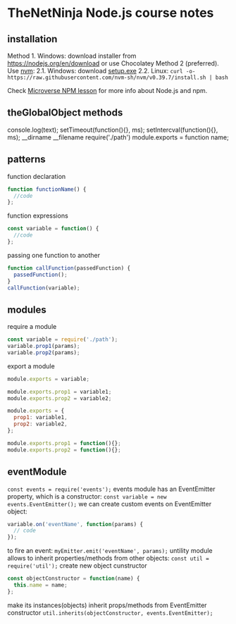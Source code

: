 # TheNetNinja Node.js course notes
## installation
  Method 1. Windows: download installer from https://nodejs.org/en/download or use Chocolatey
  Method 2 (preferred). Use [nvm](https://github.com/nvm-sh/nvm/blob/master/README.md):
    2.1. Windows: download [setup.exe](https://github.com/coreybutler/nvm-windows/releases)
    2.2. Linux: `curl -o- https://raw.githubusercontent.com/nvm-sh/nvm/v0.39.7/install.sh | bash` 

  Check [Microverse NPM lesson](https://github.com/microverseinc/curriculum-javascript/blob/main/books/lessons/js_packages_management.md) for more info about Node.js and npm.

## theGlobalObject methods
  console.log(text);
  setTimeout(function(){}, ms);
  setIntercval(function(){}, ms);
  __dirname
  __filename
  require('./path')
  module.exports = function name;

## patterns
  function declaration
  ```js
  function functionName() {
    //code
  };
  ```
  function expressions
  ```js
  const variable = function() {
    //code
  };
  ```
  passing one function to another
  ```js
  function callFunction(passedFunction) {
    passedFunction();
  }
  callFunction(variable);
  ```

## modules
  require a module
  ```js
  const variable = require('./path');
  variable.prop1(params);
  variable.prop2(params);
  ```
  export a module
  ```js
  module.exports = variable;

  module.exports.prop1 = variable1;
  module.exports.prop2 = variable2;

  module.exports = {
    prop1: variable1,
    prop2: variable2,
  };

  module.exports.prop1 = function(){};
  module.exports.prop2 = function(){};

  ```

## eventModule
  `const events = require('events');`
  events module has an EventEmitter property, which is a constructor:
  `const variable = new events.EventEmitter();`
  we can create custom events on EventEmitter object:
  ```js
  variable.on('eventName', function(params) {
    // code
  });
  ```
  to fire an event:
  `myEmitter.emit('eventName', params);`
  untility module allows to inherit properties/methods from other objects:
  `const util = require('util');`
  create new object cunstructor
  ```js
  const objectConstructor = function(name) {
    this.name = name;
  };
  ```
  make its instances(objects) inherit props/methods from EventEmitter constructor
  `util.inherits(objectConstructor, events.EventEmitter);`
